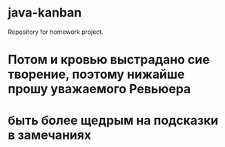 # java-kanban
Repository for homework project.


# Потом и кровью выстрадано сие творение, поэтому нижайше прошу уважаемого Ревьюера 
# быть более щедрым на подсказки в замечаниях


